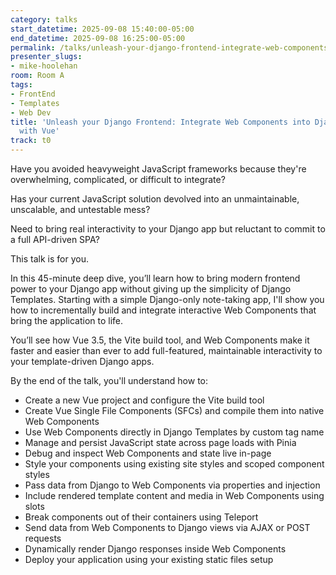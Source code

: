 ```yaml
---
category: talks
start_datetime: 2025-09-08 15:40:00-05:00
end_datetime: 2025-09-08 16:25:00-05:00
permalink: /talks/unleash-your-django-frontend-integrate-web-components-into-django-templates-with-vue/
presenter_slugs:
- mike-hoolehan
room: Room A
tags:
- FrontEnd
- Templates
- Web Dev
title: 'Unleash your Django Frontend: Integrate Web Components into Django Templates
  with Vue'
track: t0
---
```


Have you avoided heavyweight JavaScript frameworks because they're overwhelming, complicated, or difficult to integrate? 

Has your current JavaScript solution devolved into an unmaintainable, unscalable, and untestable mess? 

Need to bring real interactivity to your Django app but reluctant to commit to a full API-driven SPA? 

This talk is for you.

In this 45-minute deep dive, you’ll learn how to bring modern frontend power to your Django app without giving up the simplicity of Django Templates. Starting with a simple Django-only note-taking app, I'll show you how to incrementally build and integrate interactive Web Components that bring the application to life.

You’ll see how Vue 3.5, the Vite build tool, and Web Components make it faster and easier than ever to add full-featured, maintainable interactivity to your template-driven Django apps.

By the end of the talk, you'll understand how to:

 * Create a new Vue project and configure the Vite build tool
 * Create Vue Single File Components (SFCs) and compile them into native Web Components
 * Use Web Components directly in Django Templates by custom tag name
 * Manage and persist JavaScript state across page loads with Pinia
 * Debug and inspect Web Components and state live in-page
 * Style your components using existing site styles and scoped component styles
 * Pass data from Django to Web Components via properties and injection
 * Include rendered template content and media in Web Components using slots
 * Break components out of their containers using Teleport
 * Send data from Web Components to Django views via AJAX or POST requests
 * Dynamically render Django responses inside Web Components
 * Deploy your application using your existing static files setup